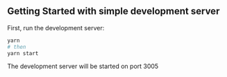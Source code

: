 
## Getting Started with simple development server

First, run the development server:

```bash
yarn
# then
yarn start
```

The development server will be started on port 3005